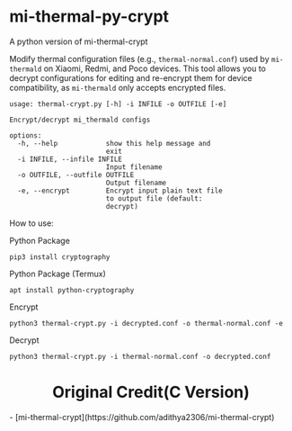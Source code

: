 # mi-thermal-py-crypt
A python version of mi-thermal-crypt

Modify thermal configuration files (e.g., `thermal-normal.conf`) used by `mi-thermald` on Xiaomi, Redmi, and Poco devices. This tool allows you to decrypt configurations for editing and re-encrypt them for device compatibility, as `mi-thermald` only accepts encrypted files.

```
usage: thermal-crypt.py [-h] -i INFILE -o OUTFILE [-e]

Encrypt/decrypt mi_thermald configs

options:
  -h, --help            show this help message and
                        exit
  -i INFILE, --infile INFILE
                        Input filename
  -o OUTFILE, --outfile OUTFILE
                        Output filename
  -e, --encrypt         Encrypt input plain text file
                        to output file (default:
                        decrypt)
```

How to use:

Python Package
```
pip3 install cryptography 
```

Python Package (Termux)
```
apt install python-cryptography
```

Encrypt
```
python3 thermal-crypt.py -i decrypted.conf -o thermal-normal.conf -e
```

Decrypt
```
python3 thermal-crypt.py -i thermal-normal.conf -o decrypted.conf
```

<h1 align="center">Original Credit(C Version)</h1>
- [mi-thermal-crypt](https://github.com/adithya2306/mi-thermal-crypt)
